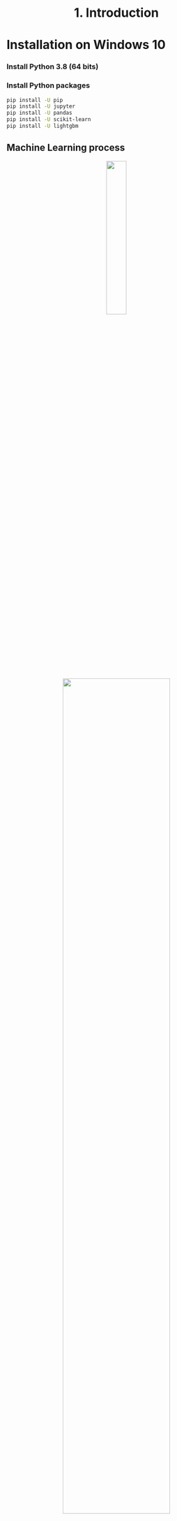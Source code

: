 <h1 align="center">1. Introduction</h1>

# Installation on Windows 10

### Install Python 3.8 (64 bits)

### Install Python packages

```bash
pip install -U pip
pip install -U jupyter
pip install -U pandas
pip install -U scikit-learn
pip install -U lightgbm
```

## Machine Learning process

<p align="center"><img width="30%" src="img/pipeline.png"/></p>

<p align="center"><img width="70%" src="img/models.png"/></p>

## Software for Artificial Intelligence


### 1. Interactive Eviroment

<table>
  <tr>
    <th width="200"><a href="https://www.python.org"><img src="img/Python.png"/></a></th>
    <td>Python es un lenguaje de programación interpretado cuya filosofía hace hincapié en la legibilidad de su código. Aprende más en <a href="https://www.kaggle.com/learn/python">Kaggle learn</a></td>
  </tr>
  <tr>
    <th><a href="https://jupyter.org"><img height="100" src="img/Jupyter.png"/></a></th>
    <td>Jupyter Notebook es un entorno interactivo de Python, que se ejecuta de forma local en el navegador. En los cuadernos de Jupyter se puede incluir (en forma de celdas) tanto código Python, como gráficas y documentación en formato markdown que te ayuden en el análisis e explicación de tus datos.</td>
  </tr>
  <tr>
    <th><a href="https://colab.research.google.com/notebooks/welcome.ipynb"><img src="img/Colab.png"/></a></th>
    <td>Google Colab es un entorno gratuito de Jupyter Notebook que no requiere configuración y que se ejecuta completamente en la nube. Colabo te permite escribir y ejecutar código, guardar y compartir tus análisis y tener acceso a recursos informáticos muy potentes (GPUs y TPUs por tiempo limitado), todo de forma gratuita desde el navegador.</td>
  </tr>
</table>

### 2. Data Manipulation Library

<table>
  <tr>
    <th width="200"><a href="https://pandas.pydata.org"><img src="img/Pandas.png"/></a></th>
    <td>Pandas es un paquete de Python que proporciona estructuras de datos para el manejo de datasets o dataframes. Pandas depende de Numpy, la librería que añade eficiencia numérica en Python. Los principales tipos de datos que pueden representarse con pandas son los datos tabulares con columnas (llamadas variables) y muchas filas. También se pueden representar series temporales.
<br><br>
Pandas permiten leer y escribir datos en diferentes formatos (CSV, Excel, SQL,...) y la  manipulacion de datos como seleccionar y filtrar datos en función de posición, valor o etiquetas, fusionar y unir datos, transformar datos aplicando funciones tanto en global como por ventanas, manipulación de series temporales, hacer gráficas y mucho más. Aprende más en <a href="https://www.kaggle.com/learn/pandas">Kaggle learn</a>
</td>
  </tr>
</table>


### 3. Visualization Libraries

<table>
  <tr>
    <th width="200"><a href="https://seaborn.pydata.org/examples"><img src="img/Seaborn.png"/></a></th>
    <td>Seaborn es un paquete para Python que permite generar fácilmente elegantes gráficos estadísticos. Seaborn está basada en Matplotlib y proporciona una interfaz de alto nivel que es realmente sencilla de aprender.</td>
  </tr>
  <tr>
    <th ><a href="https://altair-viz.github.io/gallery"><img height="100" src="img/Altair.png"/></a></th>
    <td>Altair es un paquete de Python para la visualización de datos basado en Vega y Vega-Lite, que a su vez están basados en D3. Altair utiliza lo que se conoce como “grammar of graphics”, donde se pone énfasis es en describir la apariencia visual y el comportamiento interactivo de la visualización.</td>
  </tr>
  <tr>
    <th><a href="https://matplotlib.org/gallery"><img src="img/Matplotlib.svg"/></a></th>
    <td>Matplotlib es un paquete para la generación de gráficos. Es la librería más usada, pero necesita muchas líneas de código para generar gráficos más complejos</td>
  </tr>
  <tr>
    <th><a href="https://plot.ly/python"><img src="img/Plotly.png"/></a></th>
    <td>Plotly es una librería para gráficos interactivos. Es particularmente útil para cuando queremos hacer gráficos en 3 dimensiones. Plotly está disponible como una biblioteca para Python, R, JavaScript, Julia y MATLAB.</td>
  </tr>
</table>

### 4. Machine Learning Libraries

<table>
  <tr>
    <th width="200"><a href="https://scikit-learn.org"><img src="img/Scikitlearn.png"/></a></th>
    <td>Scikit-learn es probablemente la librería más útil para Machine Learning en Python, es de código abierto y es reutilizable en con otras librerías. Proporciona una gran gama de algoritmos de aprendizaje supervisados y no supervisados en Python.</td>
  </tr>
  <tr>
    <th><a href="https://xgboost.readthedocs.io"><img src="img/XGBoost.png"/></a></th>
    <td>XGBoost significa eXtreme Gradient Boosting, y es una implementación de Gradient boosting diseñada para minimizar la velocidad de ejecución y maximizar el rendimiento. Es uno de los algoritmos que más domina recientemente en los problemas Machine Learning y las competiciones de Kaggle con datos estructurados o tabulares.</td>
  </tr>
  <tr>
    <th><a href="https://lightgbm.readthedocs.io"><img src="img/LightGBM.png"/></a></th>
    <td>LightGBM es otra implementación de Gradient boosting de Microsoft que deberíamos tener en cuenta ya que también ha obtenido muy buenos resultados en términos de precisión y rendimiento.</td>
  </tr>
  <tr>
    <th><a href="https://catboost.ai"><img src="img/CatBoost.png"/></a></th>
    <td>CatBoost es otra implementación de Gradient boosting especializada para trabajar con datasets mayormente de variables categóricas.</td>
  </tr>
  <tr>
    <th><a href="https://facebook.github.io/prophet"><img src="img/Prophet.png"/></a></th>
    <td>Facebook Prophet es una herramienta para predicción de series temporales. Esta hearramienta tiene en cuenta factores como la estacionlaidad, tendencias, etc.</td>
  </tr>
  <tr>
    <th><a href="http://docs.h2o.ai/h2o/latest-stable/h2o-docs/automl.html"><img src="img/H2O.png"/></a></th>
    <td>H2o.ai es un framework de Machine Learning que implementa una función muy interesante llamada AutoML. AutoML es una abstracción que nos permite olvidarnos de elegir nosotros el mejor modelo para nuestros datos, ya que lo hace automáticamente.</td>
  </tr>
  <tr>
    <th><a href="https://github.com/aksnzhy/xlearn"><img src="img/XLearn.png"/></a></th>
    <td>xLearn is a high performance, easy-to-use, and scalable machine learning package that contains linear model (LR), factorization machines (FM), and field-aware factorization machines (FFM), all of which can be used to solve large-scale machine learning problems.</td>
  </tr>
</table>


### 5. Deep Learning Libraries

<table>
  <tr>
    <th width="200"><a href="https://www.fast.ai"><img src="img/Fastai.png"/></a></th>
    <td>Fast.ai es una librería ¡y un curso! dirigido por Jeremy Howard donde se pretende hacer el Deep Learning accesible a todo el mundo. Su librería, basada en Pytorch, tiene como máxima la simplicidad y facilitar el uso de los modelos más avanzados de redes neuronales.</td>
  </tr>
  <tr>
    <th ><a href="https://keras.io"><img src="img/Keras.png"/></a></th>
    <td>Keras es una librería popular de redes neuronales basada en TensorFlow. Está especialmente diseñada para facilitar la creación de redes neuronales.</td>
  </tr>
  <tr>
    <th><a href="https://pytorch.org/"><img src="img/Pytorch.png"/></a></th>
    <td>Es una librería de Deep Learning diseñada por Facebook. Muchos la consideran superior a Tensorflow por su flexibilidad y facilidad. Además permite su ejecución en GPU (y varias GPUs) para acelerar los cálculos. Es la libreria más usada entre investigadores para probar sus experimentos.</td>
  </tr>
</table>

### Others

- Web scrapping: Beautiful Soup
- Process Mining: PM4Py
